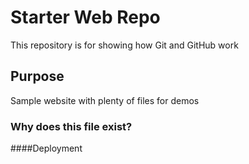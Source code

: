 # Starter Web Repo

This repository is for showing how Git and GitHub work

## Purpose

Sample website with plenty of files for demos

### Why does this file exist?

####Deployment